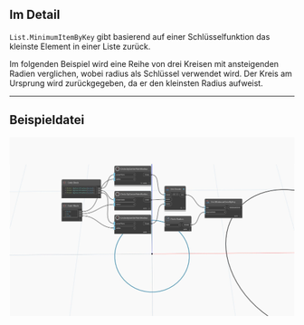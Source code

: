 ## Im Detail
`List.MinimumItemByKey` gibt basierend auf einer Schlüsselfunktion das kleinste Element in einer Liste zurück.

Im folgenden Beispiel wird eine Reihe von drei Kreisen mit ansteigenden Radien verglichen, wobei radius als Schlüssel verwendet wird. Der Kreis am Ursprung wird zurückgegeben, da er den kleinsten Radius aufweist.
___
## Beispieldatei

![List.MinimumItemByKey](./List.MinimumItemByKey_img.jpg)
